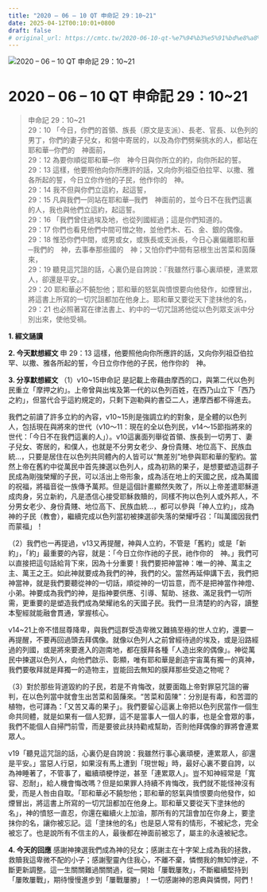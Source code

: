 ```yaml
---
title: "2020 – 06 – 10 QT 申命記 29：10~21"
date: 2025-04-12T00:10:01+0800
draft: false
# original_url: https://cmtc.tw/2020-06-10-qt-%e7%94%b3%e5%91%bd%e8%a8%98-29%ef%bc%9a1021
---
```


![2020 – 06 – 10 QT 申命記 29：10\~21](/images/qt.jpg   "2020 – 06 – 10 QT 申命記 29：10\~21")

# 2020 – 06 – 10 QT 申命記 29：10\~21

> 申命記 29：10\~21  
> 29：10 「今日，你們的首領、族長（原文是支派）、長老、官長、以色列的男丁，你們的妻子兒女，和營中寄居的，以及為你們劈柴挑水的人，都站在耶和華─你們的　神面前，  
> 29：12 為要你順從耶和華─你　神今日與你所立的約，向你所起的誓。  
> 29：13 這樣，他要照他向你所應許的話，又向你列祖亞伯拉罕、以撒、雅各所起的誓，今日立你作他的子民，他作你的　神。  
> 29：14 我不但與你們立這約，起這誓，  
> 29：15 凡與我們一同站在耶和華─我們　神面前的，並今日不在我們這裏的人，我也與他們立這約，起這誓。  
> 29：16 「我們曾住過埃及地，也從列國經過；這是你們知道的。  
> 29：17 你們也看見他們中間可憎之物，並他們木、石、金、銀的偶像。  
> 29：18 惟恐你們中間，或男或女，或族長或支派長，今日心裏偏離耶和華─我們的　神，去事奉那些國的　神；又怕你們中間有惡根生出苦菜和茵蔯來，  
> 29：19 聽見這咒詛的話，心裏仍是自誇說：『我雖然行事心裏頑梗，連累眾人，卻還是平安。』  
> 29：20 耶和華必不饒恕他；耶和華的怒氣與憤恨要向他發作，如煙冒出，將這書上所寫的一切咒詛都加在他身上。耶和華又要從天下塗抹他的名，  
> 29：21 也必照著寫在律法書上、約中的一切咒詛將他從以色列眾支派中分別出來，使他受禍。

**1. 經文誦讀**

**2.  今天默想經文**
申 29：13 這樣，他要照他向你所應許的話，又向你列祖亞伯拉罕、以撒、雅各所起的誓，今日立你作他的子民，他作你的　神。

**3. 分享默想經文**
（1）v10\~15申命記 是記載上帝藉由摩西的口，與第二代以色列民重立「摩押之約」。上帝曾與出埃及第一代的以色列百姓，在西乃山立下「西乃之約」，但當代合乎這約規定的，只剩下迦勒與約書亞二人，連摩西都不得進去。

我們之前讀了許多立約的內容，v10\~15則是強調立約的對象，是全體的以色列人，包括現在與將來的世代（v10～11：現在的全以色列民，v14～15節指將來的世代：「今日不在我們這裏的人」）。v10這裏面列舉從首領、族長到一切男丁、妻子兒女、寄居的，和僕人，也就是不分男女老少、身份貴賤、地位高下、民族血統…，只要是居住在以色列共同體內的人皆可以“無差別”地參與耶和華的聖約。當然上帝在舊約中從萬民中首先揀選以色列人，成為初熟的果子，是想要塑造這群子民成為剛強榮耀的子民，可以活出上帝形象，成為活在地上的天國之民，成為萬國的祝福，將福音從一族傳予萬邦。但是這個計畫顯然失敗了，所以上帝差遣耶穌道成肉身，另立新約，凡是憑信心接受耶穌救贖的，同樣不拘以色列人或外邦人，不分男女老少、身份貴賤、地位高下、民族血統…，都可以參與「神人立約」，成為神的子民（教會），繼續完成以色列當初被揀選卻失落的榮耀呼召：「叫萬國因我們而蒙福」！

（2）我們也一再提過，v13又再提醒，神與人立約，不管是「舊約」或是「新約」，「約」最重要的內容，就是：「今日立你作祂的子民，祂作你的　神。」我們可以直接把這句話給背下來，因為十分重要！我們要把神當神：唯一的神、萬主之主、萬王之王。如此神就要成為我們的神，我們的父。當然再延伸講下去，我們把神當神，就是我們要聽從神的一切話，順從神的一切旨意，而不是把神當作神燈、小弟。神要成為我們的神，是指神要供應、引導、幫助、拯救、滿足我們一切所需，更重要的是塑造我們成為榮耀祂名的天國子民。我們一旦清楚約的內容，讀整本聖經就能融會貫通，掌握核心。

v14\~21上帝不惜屈尊降卑，與我們這群受造卑微又難搞至極的世人立約，還要一再提醒，不要再回過頭去拜偶像。就像以色列人之前曾經待過的埃及，或是沿路經過的列國，或是將來要進入的迦南地，都在膜拜各種「人造出來的偶像」。神從萬民中揀選以色列人，向他們啟示、彰顯，唯有耶和華是創造宇宙萬有獨一的真神，我們要敬拜就是拜獨一的造物主，豈能回去無知的膜拜那些受造之物呢？

（3）對於那些背道毀約的子民，若是不肯悔改，就要面臨上帝對罪惡咒詛的審判，在以色列當中就會生出苦菜和茵蔯來。“苦菜和茵陳”：分別是有毒，和苦澀的植物，也可譯為：「又苦又毒的果子」。我們要留心這裏上帝把以色列民當作一個生命共同體，就是如果有一個人犯罪，這不是當事人一個人的事，也是全會眾的事，我們不能個人自掃門前雪，而是要彼此扶持勸戒幫助，否則他拜偶像的罪將會連累眾人。

v19「聽見這咒詛的話，心裏仍是自誇說：我雖然行事心裏頑梗，連累眾人，卻還是平安。」當惡人行惡，如果沒有馬上遭到「現世報」時，最好心裏不要自誇，以為神睡著了，不管事了，繼續頑梗悖逆，甚至「連累眾人」。豈不知神經常是「寬容、忍耐」，給人機會悔改嗎？但是如果罪人持續不肯悔改，我們就不能怪神沒有愛，而是人咎由自取。「耶和華必不饒恕他；耶和華的怒氣與憤恨要向他發作，如煙冒出，將這書上所寫的一切咒詛都加在他身上。耶和華又要從天下塗抹他的名」，神的憤怒一直忍，你還在繼續火上加油，那所有的咒詛會加在你身上，要塗抹你的名，讓你被忘記。這「塗抹他的名」也是惡人常有的情形，不被紀念，完全被忘了。也是說所有不信主的人，最後都在神面前被忘了，屬主的永遠被紀念。

**4. 今天的回應**
感謝神揀選我們成為神的兒女；感謝主在十字架上成為我的拯救，救贖我這卑微不配的小子；感謝聖靈內住我心，不離不棄，憐憫我的無知悖逆，不斷更新調整。這一生關關難過關關過，從一開始「屢戰屢敗」，不斷繼續堅持到「屢敗屢戰」，期待慢慢進步到「屢戰屢勝」！一切感謝神的恩典與憐憫，阿們！
